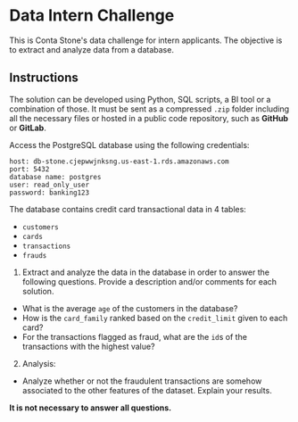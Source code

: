 # Data Intern Challenge

This is Conta Stone's data challenge for intern applicants. The objective is to extract and analyze data from a database.

## Instructions

The solution can be developed using Python, SQL scripts, a BI tool or a combination of those. 
It must be sent as a compressed `.zip` folder including all the necessary files or hosted in a public code repository, such as **GitHub** or **GitLab**.

Access the PostgreSQL database using the following credentials:

```
host: db-stone.cjepwwjnksng.us-east-1.rds.amazonaws.com
port: 5432
database name: postgres
user: read_only_user
password: banking123
```

The database contains credit card transactional data in 4 tables:

- `customers`
- `cards`
- `transactions`
- `frauds`

1. Extract and analyze the data in the database in order to answer the following questions. Provide a description and/or comments for each solution.

- What is the average `age` of the customers in the database?
- How is the `card_family` ranked based on the `credit_limit` given to each card?
- For the transactions flagged as fraud, what are the `id`s of the transactions with the highest value?

2. Analysis:

- Analyze whether or not the fraudulent transactions are somehow associated to the other features of the dataset. Explain your results.

**It is not necessary to answer all questions.**